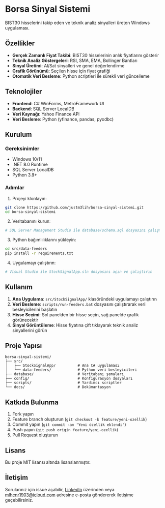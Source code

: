# Borsa Sinyal Sistemi

BIST30 hisselerini takip eden ve teknik analiz sinyalleri üreten Windows uygulaması.

## Özellikler

- **Gerçek Zamanlı Fiyat Takibi**: BIST30 hisselerinin anlık fiyatlarını gösterir
- **Teknik Analiz Göstergeleri**: RSI, SMA, EMA, Bollinger Bantları
- **Sinyal Üretimi**: Al/Sat sinyalleri ve genel değerlendirme
- **Grafik Görünümü**: Seçilen hisse için fiyat grafiği
- **Otomatik Veri Besleme**: Python scriptleri ile sürekli veri güncelleme

## Teknolojiler

- **Frontend**: C# WinForms, MetroFramework UI
- **Backend**: SQL Server LocalDB
- **Veri Kaynağı**: Yahoo Finance API
- **Veri Besleme**: Python (yfinance, pandas, pyodbc)

## Kurulum

### Gereksinimler

- Windows 10/11
- .NET 8.0 Runtime
- SQL Server LocalDB
- Python 3.8+

### Adımlar

1. Projeyi klonlayın:
```bash
git clone https://github.com/justm3lih/borsa-sinyal-sistemi.git
cd borsa-sinyal-sistemi
```

2. Veritabanını kurun:
```bash
# SQL Server Management Studio ile database/schema.sql dosyasını çalıştırın
```

3. Python bağımlılıklarını yükleyin:
```bash
cd src/data-feeders
pip install -r requirements.txt
```

4. Uygulamayı çalıştırın:
```bash
# Visual Studio ile StockSignalApp.sln dosyasını açın ve çalıştırın
```

## Kullanım

1. **Ana Uygulama**: `src/StockSignalApp/` klasöründeki uygulamayı çalıştırın
2. **Veri Besleme**: `scripts/run-feeders.bat` dosyasını çalıştırarak veri besleyicilerini başlatın
3. **Hisse Seçimi**: Sol panelden bir hisse seçin, sağ panelde grafik görünecektir
4. **Sinyal Görüntüleme**: Hisse fiyatına çift tıklayarak teknik analiz sinyallerini görün

## Proje Yapısı

```
borsa-sinyal-sistemi/
├── src/
│   ├── StockSignalApp/          # Ana C# uygulaması
│   └── data-feeders/            # Python veri besleyicileri
├── database/                    # Veritabanı şemaları
├── config/                      # Konfigürasyon dosyaları
├── scripts/                     # Yardımcı scriptler
└── docs/                        # Dokümantasyon
```

## Katkıda Bulunma

1. Fork yapın
2. Feature branch oluşturun (`git checkout -b feature/yeni-ozellik`)
3. Commit yapın (`git commit -am 'Yeni özellik eklendi'`)
4. Push yapın (`git push origin feature/yeni-ozellik`)
5. Pull Request oluşturun

## Lisans

Bu proje MIT lisansı altında lisanslanmıştır.

## İletişim

Sorularınız için issue açabilir, [LinkedIn](https://www.linkedin.com/in/osman-melih-%C3%A7%C4%B1nar-76312332a/) üzerinden veya [mlhcnr1903@icloud.com](mailto:mlhcnr1903@icloud.com) adresine e-posta göndererek iletişime geçebilirsiniz.
